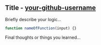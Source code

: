 ## Title - [your-github-username](https://github.com/your-github-username)

Briefly describe your logic...

```js
function nameOfFunction(input) {}
```

Final thoughts or things you learned...
